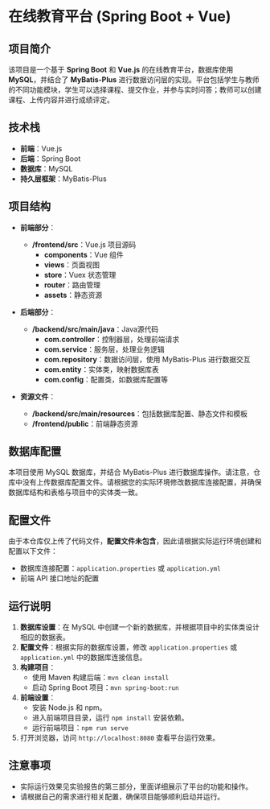 # 在线教育平台 (Spring Boot + Vue)

## 项目简介

该项目是一个基于 **Spring Boot** 和 **Vue.js** 的在线教育平台，数据库使用 **MySQL**，并结合了 **MyBatis-Plus** 进行数据访问层的实现。平台包括学生与教师的不同功能模块，学生可以选择课程、提交作业，并参与实时问答；教师可以创建课程、上传内容并进行成绩评定。

## 技术栈

- **前端**：Vue.js
- **后端**：Spring Boot
- **数据库**：MySQL
- **持久层框架**：MyBatis-Plus

## 项目结构

- **前端部分**：
  - **/frontend/src**：Vue.js 项目源码
    - **components**：Vue 组件
    - **views**：页面视图
    - **store**：Vuex 状态管理
    - **router**：路由管理
    - **assets**：静态资源
  
- **后端部分**：
  - **/backend/src/main/java**：Java源代码
    - **com.controller**：控制器层，处理前端请求
    - **com.service**：服务层，处理业务逻辑
    - **com.repository**：数据访问层，使用 MyBatis-Plus 进行数据交互
    - **com.entity**：实体类，映射数据库表
    - **com.config**：配置类，如数据库配置等
  
- **资源文件**：
  - **/backend/src/main/resources**：包括数据库配置、静态文件和模板
  - **/frontend/public**：前端静态资源

## 数据库配置

本项目使用 MySQL 数据库，并结合 MyBatis-Plus 进行数据库操作。请注意，仓库中没有上传数据库配置文件。请根据您的实际环境修改数据库连接配置，并确保数据库结构和表格与项目中的实体类一致。

## 配置文件

由于本仓库仅上传了代码文件，**配置文件未包含**，因此请根据实际运行环境创建和配置以下文件：

- 数据库连接配置：`application.properties` 或 `application.yml`
- 前端 API 接口地址的配置

## 运行说明

1. **数据库设置**：在 MySQL 中创建一个新的数据库，并根据项目中的实体类设计相应的数据表。
2. **配置文件**：根据实际的数据库设置，修改 `application.properties` 或 `application.yml` 中的数据库连接信息。
3. **构建项目**：
   - 使用 Maven 构建后端：`mvn clean install`
   - 启动 Spring Boot 项目：`mvn spring-boot:run`
4. **前端设置**：
   - 安装 Node.js 和 npm。
   - 进入前端项目目录，运行 `npm install` 安装依赖。
   - 运行前端项目：`npm run serve`
5. 打开浏览器，访问 `http://localhost:8080` 查看平台运行效果。

## 注意事项

- 实际运行效果见实验报告的第三部分，里面详细展示了平台的功能和操作。
- 请根据自己的需求进行相关配置，确保项目能够顺利启动并运行。

